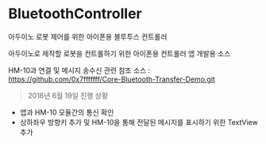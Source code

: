 # BluetoothController
아두이노 로봇 제어를 위한 아이폰용 블루투스 컨트롤러


아두이노로 제작할 로봇을 컨트롤하기 위한 아이폰용 컨트롤러 앱 개발용 소스

HM-10과 연결 및 메시지 송수신 관련 참조 소스 : https://github.com/0x7fffffff/Core-Bluetooth-Transfer-Demo.git

> 2016년 6월 19일 진행 상황
- 앱과 HM-10 모듈간의 통신 확인
- 상하좌우 방향키 추가 및 HM-10을 통해 전달된 메시지를 표시하기 위한 TextView 추가
